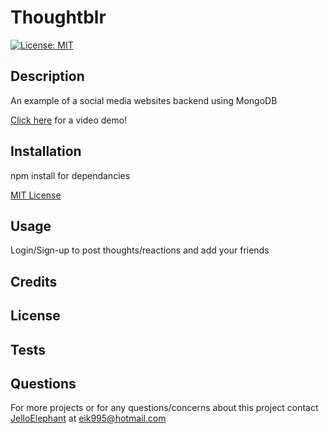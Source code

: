 # Thoughtblr
[![License: MIT](https://img.shields.io/badge/License-MIT-yellow.svg)](https://opensource.org/licenses/MIT)
## Description
An example of a social media websites backend using MongoDB

[Click here](https://youtu.be/XB3e8q-mRno) for a video demo!


## Installation
npm install for dependancies

[MIT License](https://choosealicense.com/licenses/mit/)

## Usage
Login/Sign-up to post thoughts/reactions and add your friends

## Credits


## License


## Tests


## Questions
For more projects or for any questions/concerns about this project contact [JelloElephant](https://github.com/JelloElephant) at [eik995@hotmail.com](eik995@hotmail.com)

